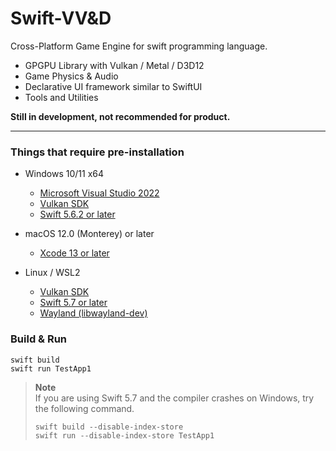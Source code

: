 # Swift-VV&D

Cross-Platform Game Engine for swift programming language.

- GPGPU Library with Vulkan / Metal / D3D12
- Game Physics & Audio
- Declarative UI framework similar to SwiftUI
- Tools and Utilities

**Still in development, not recommended for product.**

---
### Things that require pre-installation
* Windows 10/11 x64
  * [Microsoft Visual Studio 2022](https://visualstudio.microsoft.com/vs/)
  * [Vulkan SDK](https://vulkan.lunarg.com/sdk/home)
  * [Swift 5.6.2 or later](https://www.swift.org/download/)

* macOS 12.0 (Monterey) or later
  * [Xcode 13 or later](https://developer.apple.com/xcode/)
* Linux / WSL2
  * [Vulkan SDK](https://vulkan.lunarg.com/doc/sdk/latest/linux/getting_started.html)
  * [Swift 5.7 or later](https://www.swift.org/getting-started/#installing-swift)
  * [Wayland (libwayland-dev)](https://wayland.freedesktop.org)
  
### Build & Run
```
swift build
swift run TestApp1
```


> **Note**  
> If you are using Swift 5.7 and the compiler crashes on Windows, try the following command.
>
> ```
> swift build --disable-index-store
> swift run --disable-index-store TestApp1
> ```

